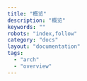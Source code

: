 ```yaml
---
title: "概览"
description: "概览"
keywords: ""
robots: "index,follow"
category: "docs"
layout: "documentation"
tags:
  - "arch"
  - "overview"
---
```


<!--stackedit_data:
eyJoaXN0b3J5IjpbLTYwMDk0MzkyN119
-->
